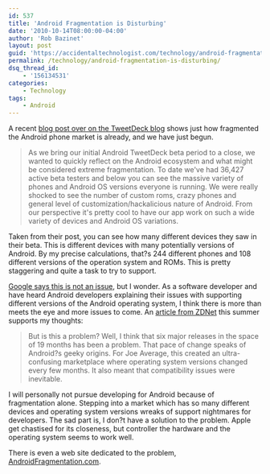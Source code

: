 ```yaml
---
id: 537
title: 'Android Fragmentation is Disturbing'
date: '2010-10-14T08:00:00-04:00'
author: 'Rob Bazinet'
layout: post
guid: 'https://accidentaltechnologist.com/technology/android-fragmentation-is-disturbing/'
permalink: /technology/android-fragmentation-is-disturbing/
dsq_thread_id:
    - '156134531'
categories:
    - Technology
tags:
    - Android
---
```


A recent [blog post over on the TweetDeck blog](http://blog.tweetdeck.com/android-ecosystem) shows just how fragmented the Android phone market is already, and we have just begun.

> As we bring our initial Android TweetDeck beta period to a close, we wanted to quickly reflect on the Android ecosystem and what might be considered extreme fragmentation. To date we've had 36,427 active beta testers and below you can see the massive variety of phones and Android OS versions everyone is running. We were really shocked to see the number of custom roms, crazy phones and general level of customization/hackalicious nature of Android. From our perspective it's pretty cool to have our app work on such a wide variety of devices and Android OS variations.

Taken from their post, you can see how many different devices they saw in their beta. This is different devices with many potentially versions of Android. By my precise calculations, that?s 244 different phones and 108 different versions of the operation system and ROMs. This is pretty staggering and quite a task to try to support.

[Google says this is not an issue](http://android-developers.blogspot.com/2010/05/on-android-compatibility.html), but I wonder. As a software developer and have heard Android developers explaining their issues with supporting different versions of the Android operating system, I think there is more than meets the eye and more issues to come. An [article from ZDNet](http://www.zdnet.com/blog/hardware/android-fragmentation-is-real/8499) this summer supports my thoughts:

> But is this a problem? Well, I think that six major releases in the space of 19 months has been a problem. That pace of change speaks of Android?s geeky origins. For Joe Average, this created an ultra-confusing marketplace where operating system versions changed every few months. It also meant that compatibility issues were inevitable.

I will personally not pursue developing for Android because of fragmentation alone. Stepping into a market which has so many different devices and operating system versions wreaks of support nightmares for developers. The sad part is, I don?t have a solution to the problem. Apple get chastised for its closeness, but controller the hardware and the operating system seems to work well.

There is even a web site dedicated to the problem, [AndroidFragmentation.com](http://androidfragmentation.com/).